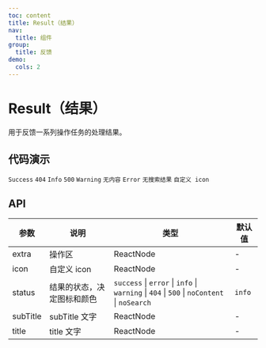 ```yaml
---
toc: content
title: Result（结果）
nav:
  title: 组件
group:
  title: 反馈
demo:
  cols: 2
---
```


# Result（结果）

用于反馈一系列操作任务的处理结果。

## 代码演示

<code src="./success.tsx">Success</code>
<code src="./404.tsx">404</code>
<code src="./info.tsx">Info</code>
<code src="./500.tsx">500</code>
<code src="./warning.tsx">Warning</code>
<code src="./noContent.tsx">无内容</code>
<code src="./error.tsx">Error</code>
<code src="./noSearch.tsx">无搜索结果</code>
<code src="./customIcon.tsx">自定义 icon</code>

## API

<!-- prettier-ignore -->
| 参数 | 说明 | 类型 | 默认值 |
| --- | --- | --- | --- |
| extra | 操作区 | ReactNode | - |
| icon | 自定义 icon | ReactNode | - |
| status | 结果的状态，决定图标和颜色 | `success` \| `error` \| `info` \| `warning` \| `404` \|  `500` \| `noContent` \| `noSearch` | `info` |
| subTitle | subTitle 文字 | ReactNode | - |
| title | title 文字 | ReactNode | - |
